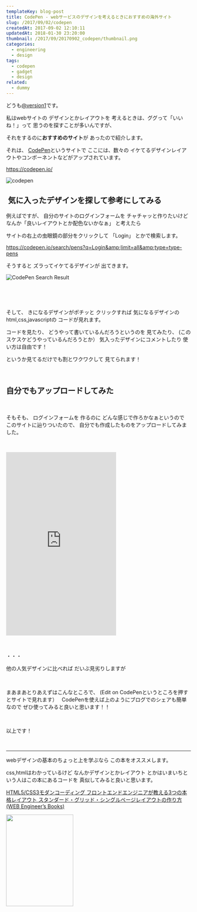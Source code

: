 ```yaml
---
templateKey: blog-post
title: CodePen - webサービスのデザインを考えるときにおすすめの海外サイト
slug: /2017/09/02/codepen
createdAt: 2017-09-02 12:10:11
updatedAt: 2018-01-30 23:20:00
thumbnail: /2017/09/20170902_codepen/thumbnail.png
categories:
  - engineering
  - design
tags:
  - codepen
  - gadget
  - design
related:
  - dummy
---
```



どうも<a href="https://twitter.com/version1_2017">@version1</a>です。

私はwebサイトの
デザインとかレイアウトを
考えるときは、ググって「いいね！」って
思うのを探すことが多いんですが、

それをするのに<strong>おすすめのサイト</strong>が
あったので紹介します。

それは、
<a href="https://codepen.io/">CodePen</a>というサイトで
ここには、数々の
イケてるデザインレイアウトやコンポーネントなどがアップされています。

<a href="https://codepen.io/">https://codepen.io/</a>

<img class="post-image" src="https://statics.ver-1-0.net/uploads/2017/09/20170902_codepen/codepen.png" alt="codepen"/>

<h2 class="chapter"> 気に入ったデザインを探して参考にしてみる</h2>

例えばですが、
自分のサイトのログインフォームを
チャチャッと作りたいけど
なんか「良いレイアウトとか配色ないかなぁ」
と考えたら

サイトの右上の虫眼鏡の部分をクリックして
「Login」
とかで検索します。

<a href="https://codepen.io/search/pens?q=Login&amp;limit=all&amp;type=type-pens">https://codepen.io/search/pens?q=Login&amp;limit=all&amp;type=type-pens</a>

そうすると
ズラってイケてるデザインが
出てきます。

<img class="post-image" src="https://statics.ver-1-0.net/uploads/2017/09/20170902_codepen/codepen-search-result.png" alt="CodePen Search Result"/>

&nbsp;

&nbsp;

そして、
きになるデザインがポチッと
クリックすれば
気になるデザインのhtml,css,javascriptの
コードが見れます。

コードを見たり、
どうやって書いているんだろうというのを
見てみたり、
(このスケスケどうやっているんだろうとか）
気入ったデザインにコメントしたり
使い方は自由です！

というか見てるだけでも割とワクワクして
見てられます！

&nbsp;
<h2 class="chapter">自分でもアップロードしてみた</h2>
&nbsp;

そもそも、
ログインフォームを
作るのに
どんな感じで作ろかなぁというので
このサイトに辿りついたので、
自分でも作成したものをアップロードしてみました。

&nbsp;
<iframe height="500" width="300" scrolling='yes' title='Simple Login Form' src='https://codepen.io/version1/embed/QMVzJd/?height=265&theme-id=0&default-tab=result,result&embed-version=2' frameborder='no' allowtransparency='true' allowfullscreen='true'>See the Pen <a href='https://codepen.io/version1/pen/QMVzJd/'>Simple Login Form</a> by version1 (<a href='https://codepen.io/version1'>@version1</a>) on <a href='https://codepen.io'>CodePen</a>.
</iframe>

&nbsp;

・・・

他の人気デザインに比べれば
だいぶ見劣りしますが

&nbsp;

まあまあとりあえずはこんなところで、
(Edit on CodePenというところを押すとサイトで見れます）
&nbsp;
CodePenを使えば上のようにブログでのシェアも簡単なので
ぜひ使ってみると良いと思います！！

&nbsp;

以上です！


&nbsp;
<hr>

webデザインの基本のちょっと上を学ぶなら
この本をオススメします。

css,htmlはわかっているけど
なんかデザインとかレイアウト
とかはいまいちという人はこの本にあるコードを
真似してみると良いと思います。

<a target="_blank" href="https://www.amazon.co.jp/gp/product/4798141577/ref=as_li_tl?ie=UTF8&camp=247&creative=1211&creativeASIN=4798141577&linkCode=as2&tag=llg01-22&linkId=59c6ec7214ebedaca86ef962b5ea40ac">HTML5/CSS3モダンコーディング フロントエンドエンジニアが教える3つの本格レイアウト スタンダード・グリッド・シングルページレイアウトの作り方 (WEB Engineer’s Books)</a><img src="//ir-jp.amazon-adsystem.com/e/ir?t=llg01-22&l=am2&o=9&a=4798141577" width="1" height="1" border="0" alt="" style="border:none !important; margin:0px !important;" />

<a target="_blank"  href="https://www.amazon.co.jp/gp/product/4798141577/ref=as_li_tl?ie=UTF8&camp=247&creative=1211&creativeASIN=4798141577&linkCode=as2&tag=llg01-22&linkId=6211e8a5d20ef0dc2a07bf1e1e7586b0"><img height="250" width="183" layout="fixed" border="0" src="//ws-fe.amazon-adsystem.com/widgets/q?_encoding=UTF8&MarketPlace=JP&ASIN=4798141577&ServiceVersion=20070822&ID=AsinImage&WS=1&Format=_SL250_&tag=llg01-22" ></a><img src="//ir-jp.amazon-adsystem.com/e/ir?t=llg01-22&l=am2&o=9&a=4798141577" width="1" height="1" border="0" alt="" style="border:none !important; margin:0px !important;" />
&nbsp;
